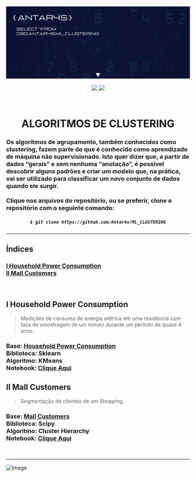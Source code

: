 <!-- BANNER -->
![Wallpaper](https://github.com/Antar4s/ML_CLUSTERING/blob/main/assets/Clustering.png?raw=true)

<!-- INFORMATIONS -->
<p align="center">
<img src="http://img.shields.io/static/v1?label=LICENSE&message=...&color=GREEN&style=for-the-badge"/>     
<img src="http://img.shields.io/static/v1?label=STATUS&message=EM%20DESENVOLVIMENTO&color=GREEN&style=for-the-badge"/>
</p>
<br>

<!-- TITLE -->
<h1 align="center"> ALGORITMOS DE CLUSTERING</h1>
<h3> Os algoritmos de agrupamento, também conhecidos como clustering, fazem parte do que é conhecido como aprendizado de máquina não supervisionado. Isto quer dizer que, a partir de dados “gerais” e sem nenhuma “anotação”, é possível descobrir alguns padrões e criar um modelo que, na prática, vai ser utilizado para classificar um novo conjunto de dados quando ele surgir. <br> <br> Clique nos arquivos do repositório, ou se preferir, clone o repositório com o seguinte comando: </h3>

<!-- CLONE REPOSITORY -->
<h5 align="center">
  
```bash
$ git clone https://github.com/Antar4s/ML_CLUSTERING
```
</h6>

<!-- BAR -->
<hr>

## Índices
### [I Household Power Consumption](#i-household-power-consumption)<br>[II Mall Customers](#ii-mall-customers)
<br>

<!-- STRUCTURE 1 -->
## I Household Power Consumption
> Medições de consumo de energia elétrica em uma residência com taxa de amostragem de um minuto durante um período de quase 4 anos.
### Base: <a href="https://archive.ics.uci.edu/ml/datasets/individual+household+electric+power+consumption">Household Power Consumption</a><br>Biblioteca: Sklearn <br>Algoritmo: KMeans<br>Notebook: <a href="https://github.com/Antar4s/ML_CLUSTERING/blob/main/notebook/01_household_power_consumption.ipynb">Clique Aqui</a>

<!-- STRUCTURE 2 -->
## II Mall Customers
> Segmentação de clientes de um Shopping.
### Base: <a href="https://www.kaggle.com/datasets/shwetabh123/mall-customers">Mall Customers</a> <br> Biblioteca: Scipy <br> Algoritmo: Cluster Hierarchy<br>Notebook: <a href="https://github.com/Antar4s/ML_CLUSTERING/blob/main/notebook/02_mall_customers.ipynb">Clique Aqui</a>
<br>

<!-- BAR -->
<hr>

<!-- FOOTER -->
![Image](https://i.imgur.com/p4vnGAN.gif)
